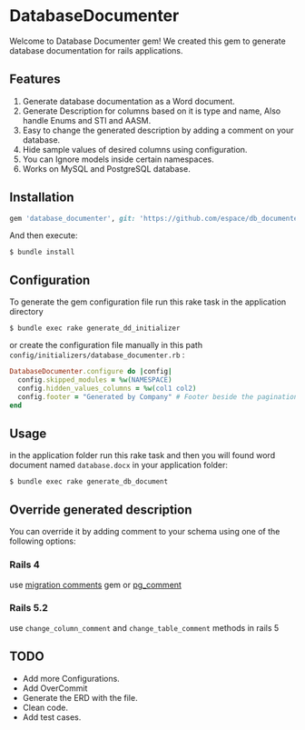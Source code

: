 # DatabaseDocumenter

Welcome to Database Documenter gem! We created this gem to generate database documentation for rails applications.

## Features

1. Generate database documentation as a Word document.
2. Generate Description for columns based on it is type and name, Also handle Enums and STI and AASM.
3. Easy to change the generated description by adding a comment on your database.
4. Hide sample values of desired columns using configuration.
5. You can Ignore models inside certain namespaces.
6. Works on MySQL and PostgreSQL database.

## Installation

```ruby
gem 'database_documenter', git: 'https://github.com/espace/db_documenter.git'
```

And then execute:

    $ bundle install

## Configuration

To generate the gem configuration file run this rake task in the application directory 

    $ bundle exec rake generate_dd_initializer

or create the configuration file manually in this path `config/initializers/database_documenter.rb` :

```ruby
DatabaseDocumenter.configure do |config|
  config.skipped_modules = %w(NAMESPACE)
  config.hidden_values_columns = %w(col1 col2)
  config.footer = "Generated by Company" # Footer beside the pagination
end
``` 

## Usage

in the application folder run this rake task and then you will found word document named `database.docx` in your application folder:

    $ bundle exec rake generate_db_document

## Override generated description
You can override it by adding comment to your schema using one of the following options:

### Rails 4
use [migration comments](https://github.com/pinnymz/migration_comments) gem or [pg_comment](https://github.com/albertosaurus/pg_comment)

### Rails 5.2
use `change_column_comment` and `change_table_comment` methods in rails 5

## TODO

- Add more Configurations.
- Add OverCommit
- Generate the ERD with the file.
- Clean code.
- Add test cases.
